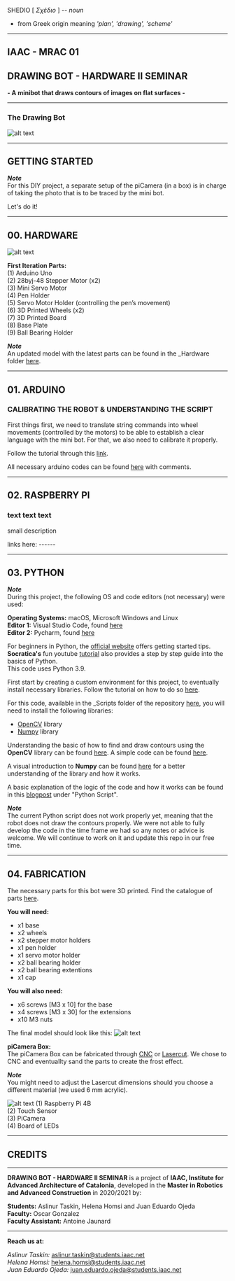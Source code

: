 SHEDIO [ _Σχέδιο_ ] --
_noun_
- from Greek origin meaning _'plan', 'drawing', 'scheme'_

-------------------------------


## **IAAC - MRAC 01**

## **DRAWING BOT - HARDWARE II SEMINAR**

**- A minibot that draws contours of images on flat surfaces -**

-------------------------------

### **The Drawing Bot**
![alt text](_Diagrams/02-DB-secondPrototype.gif)

-------------------------------

## **GETTING STARTED**

**_Note_**  
For this DIY project, a separate setup of the piCamera (in a box) is in charge of taking the photo that is to be traced by the mini bot.  

Let's do it!

-------------------------------

## **00. HARDWARE**

![alt text](_Diagrams/01-DB-firstPrototype.jpg)

**First Iteration Parts:**  
(1) Arduino Uno  
(2) 28byj-48 Stepper Motor (x2)  
(3) Mini Servo Motor  
(4) Pen Holder  
(5) Servo Motor Holder (controlling the pen’s movement)  
(6) 3D Printed Wheels (x2)  
(7) 3D Printed Board  
(8) Base Plate  
(9) Ball Bearing Holder  

**_Note_**  
An updated model with the latest parts can be found in the _Hardware folder [here](https://github.com/MRAC-IAAC/SHEDIO/tree/master/_Hardware/3D%20Models).

-------------------------------

## **01. ARDUINO**

### **CALIBRATING THE ROBOT & UNDERSTANDING THE SCRIPT**

First things first, we need to translate string commands into wheel movements (controlled by the motors) to be able to establish a clear language with the mini bot. For that, we also need to calibrate it properly.

Follow the tutorial through this [link](https://www.instructables.com/Arduino-Drawing-Robot/).

All necessary arduino codes can be found [here](https://github.com/MRAC-IAAC/SHEDIO/tree/master/_Scripts/Arduino_codes) with comments. 

-------------------------------

## **02. RASPBERRY PI**
### **text text text**

small description 

links here: ------

-------------------------------

## **03. PYTHON**

**_Note_**  
During this project, the following OS and code editors (not necessary) were used:

**Operating Systems:** macOS, Microsoft Windows and Linux  
**Editor 1:** Visual Studio Code, found [here](https://code.visualstudio.com/)  
**Editor 2:** Pycharm, found [here](https://www.jetbrains.com/pycharm/)

For beginners in Python, the [official website](https://www.python.org/about/gettingstarted/) offers getting started tips.  
 **Socratica's** fun youtube [tutorial](https://www.youtube.com/playlist?list=PLi01XoE8jYohWFPpC17Z-wWhPOSuh8Er-) also provides a step by step guide into the basics of Python.   
 This code uses Python 3.9.

 First start by creating a custom environment for this project, to eventually install necessary libraries. Follow the tutorial on how to do so [here](https://docs.python.org/3/library/venv.html).

For this code, available in the _Scripts folder of the repository [here](https://github.com/MRAC-IAAC/SHEDIO/blob/master/_Scripts/Python_codes/final_script.py), you will need to install the following libraries:  
- [OpenCV](https://docs.opencv.org/master/df/d65/tutorial_table_of_content_introduction.html) library  
- [Numpy](https://numpy.org/install/) library

Understanding the basic of how to find and draw contours using the **OpenCV** library can be found [here](https://docs.opencv.org/master/d4/d73/tutorial_py_contours_begin.html). A simple code can be found [here](https://gitlab.com/fablabbcn-projects/learning/code-club/-/blob/2020/04_computer_vision/02_findcontours.py).

A visual introduction to **Numpy** can be found [here](http://jalammar.github.io/visual-numpy/) for a better understanding of the library and how it works.

A basic explanation of the logic of the code and how it works can be found in this [blogpost](http://www.iaacblog.com/programs/drawing-bot-hardware-ii-seminar/) under "Python Script".

**_Note_**  
The current Python script does not work properly yet, meaning that the robot does not draw the contours properly. We were not able to fully develop the code in the time frame we had so any notes or advice is welcome. We will continue to work on it and update this repo in our free time. 

-------------------------------

## **04. FABRICATION**

The necessary parts for this bot were 3D printed. Find the catalogue of parts [here](https://github.com/MRAC-IAAC/SHEDIO/tree/master/_3D%20Print%20Files).  

**You will need:** 
- x1 base 
- x2 wheels
- x2 stepper motor holders
- x1 pen holder 
- x1 servo motor holder 
- x2 ball bearing holder
- x2 ball bearing extentions
- x1 cap 

**You will also need:** 
- x6 screws [M3 x 10] for the base
- x4 screws [M3 x 30] for the extensions
- x10 M3 nuts

The final model should look like this:
![alt text](_Diagrams/01-DB-final.jpg)

**piCamera Box:**  
The piCamera Box can be fabricated through [CNC](https://github.com/MRAC-IAAC/SHEDIO/tree/master/_Fabrication%20Files/CNC) or [Lasercut](https://github.com/MRAC-IAAC/SHEDIO/tree/master/_Fabrication%20Files/Lasercut). We chose to CNC and eventuallty sand the parts to create the frost effect. 

**_Note_**  
You might need to adjust the Lasercut dimensions should you choose a different material (we used 6 mm acrylic).

![alt text](_Diagrams/03-piCamera.gif)
(1) Raspberry Pi 4B  
(2) Touch Sensor  
(3) PiCamera  
(4) Board of LEDs  

-------------------------------

## **CREDITS**

-------------------------------

**DRAWING BOT - HARDWARE II SEMINAR** is a project of **IAAC, Institute for Advanced Architecture of Catalonia**, developed in the **Master in Robotics and Advanced Construction** in 2020/2021 by:

**Students:** Aslinur Taskin, Helena Homsi and Juan Eduardo Ojeda  
**Faculty:** Oscar Gonzalez  
**Faculty Assistant:** Antoine Jaunard


-------------------------------

**Reach us at:**  

_Aslinur Taskin:_ aslinur.taskin@students.iaac.net  
_Helena Homsi:_ helena.homsi@students.iaac.net  
_Juan Eduardo Ojeda:_ juan.eduardo.ojeda@students.iaac.net



